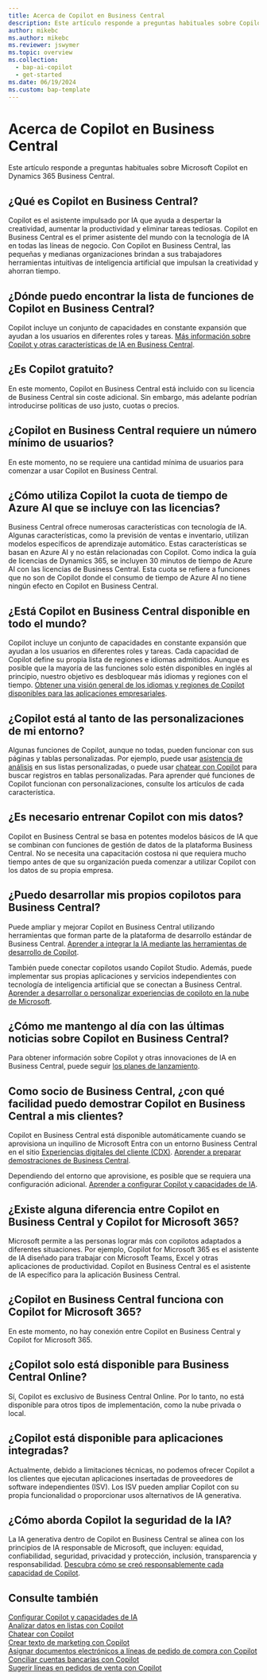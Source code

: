 ```yaml
---
title: Acerca de Copilot en Business Central
description: Este artículo responde a preguntas habituales sobre Copilot en Business Central.
author: mikebc
ms.author: mikebc
ms.reviewer: jswymer
ms.topic: overview
ms.collection:
  - bap-ai-copilot
  - get-started
ms.date: 06/19/2024
ms.custom: bap-template
---
```


# <a name="about-copilot-in-business-central"></a>Acerca de Copilot en Business Central

Este artículo responde a preguntas habituales sobre Microsoft Copilot en Dynamics 365 Business Central.

## <a name="what-is-copilot-in-business-central"></a>¿Qué es Copilot en Business Central?

Copilot es el asistente impulsado por IA que ayuda a despertar la creatividad, aumentar la productividad y eliminar tareas tediosas. Copilot en Business Central es el primer asistente del mundo con la tecnología de IA en todas las líneas de negocio. Con Copilot en Business Central, las pequeñas y medianas organizaciones brindan a sus trabajadores herramientas intuitivas de inteligencia artificial que impulsan la creatividad y ahorran tiempo.

## <a name="where-can-i-find-the-list-of-copilot-features-in-business-central"></a>¿Dónde puedo encontrar la lista de funciones de Copilot en Business Central?

Copilot incluye un conjunto de capacidades en constante expansión que ayudan a los usuarios en diferentes roles y tareas. [Más información sobre Copilot y otras características de IA en Business Central](https://aka.ms/BCAI).

## <a name="is-copilot-free"></a>¿Es Copilot gratuito?

En este momento, Copilot en Business Central está incluido con su licencia de Business Central sin coste adicional. Sin embargo, más adelante podrían introducirse políticas de uso justo, cuotas o precios.

## <a name="does-copilot-in-business-central-require-a-minimum-number-of-users"></a>¿Copilot en Business Central requiere un número mínimo de usuarios?

En este momento, no se requiere una cantidad mínima de usuarios para comenzar a usar Copilot en Business Central.

## <a name="how-does-copilot-use-the-azure-ai-time-quota-that-is-included-with-licenses"></a>¿Cómo utiliza Copilot la cuota de tiempo de Azure AI que se incluye con las licencias?

Business Central ofrece numerosas características con tecnología de IA. Algunas características, como la previsión de ventas e inventario, utilizan modelos específicos de aprendizaje automático. Estas características se basan en Azure AI y no están relacionadas con Copilot. Como indica la guía de licencias de Dynamics 365, se incluyen 30 minutos de tiempo de Azure AI con las licencias de Business Central. Esta cuota se refiere a funciones que no son de Copilot donde el consumo de tiempo de Azure AI no tiene ningún efecto en Copilot en Business Central.

## <a name="is-copilot-in-business-central-available-worldwide"></a>¿Está Copilot en Business Central disponible en todo el mundo?

Copilot incluye un conjunto de capacidades en constante expansión que ayudan a los usuarios en diferentes roles y tareas. Cada capacidad de Copilot define su propia lista de regiones e idiomas admitidos. Aunque es posible que la mayoría de las funciones solo estén disponibles en inglés al principio, nuestro objetivo es desbloquear más idiomas y regiones con el tiempo. [Obtener una visión general de los idiomas y regiones de Copilot disponibles para las aplicaciones empresariales](https://dynamics.microsoft.com/availability-reports/copilotreport).

## <a name="is-copilot-aware-of-my-environment-customizations"></a>¿Copilot está al tanto de las personalizaciones de mi entorno?

Algunas funciones de Copilot, aunque no todas, pueden funcionar con sus páginas y tablas personalizadas. Por ejemplo, puede usar [asistencia de análisis](analysis-assist.md) en sus listas personalizadas, o puede usar [chatear con Copilot](chat-with-copilot.md) para buscar registros en tablas personalizadas. Para aprender qué funciones de Copilot funcionan con personalizaciones, consulte los artículos de cada característica.

## <a name="does-copilot-have-to-be-trained-on-my-data"></a>¿Es necesario entrenar Copilot con mis datos?

Copilot en Business Central se basa en potentes modelos básicos de IA que se combinan con funciones de gestión de datos de la plataforma Business Central. No se necesita una capacitación costosa ni que requiera mucho tiempo antes de que su organización pueda comenzar a utilizar Copilot con los datos de su propia empresa.

## <a name="can-i-develop-my-own-copilots-for-business-central"></a>¿Puedo desarrollar mis propios copilotos para Business Central?

Puede ampliar y mejorar Copilot en Business Central utilizando herramientas que forman parte de la plataforma de desarrollo estándar de Business Central. [Aprender a integrar la IA mediante las herramientas de desarrollo de Copilot](/dynamics365/business-central/dev-itpro/developer/ai-integration-landing-page).

También puede conectar copilotos usando Copilot Studio. Además, puede implementar sus propias aplicaciones y servicios independientes con tecnología de inteligencia artificial que se conectan a Business Central. [Aprender a desarrollar o personalizar experiencias de copiloto en la nube de Microsoft](/microsoft-cloud/dev/copilot/overview).

## <a name="how-do-i-stay-up-with-the-latest-news-about-copilot-in-business-central"></a>¿Cómo me mantengo al día con las últimas noticias sobre Copilot en Business Central?

Para obtener información sobre Copilot y otras innovaciones de IA en Business Central, puede seguir [los planes de lanzamiento](https://aka.ms/BCReleasePlan).

## <a name="as-a-business-central-partner-how-easily-can-i-demonstrate-copilot-in-business-central-to-my-customers"></a>Como socio de Business Central, ¿con qué facilidad puedo demostrar Copilot en Business Central a mis clientes?

Copilot en Business Central está disponible automáticamente cuando se aprovisiona un inquilino de Microsoft Entra con un entorno Business Central en el sitio [Experiencias digitales del cliente (CDX)](https://aka.ms/CDX). [Aprender a preparar demostraciones de Business Central](/dynamics365/business-central/dev-itpro/administration/demo-environment).

Dependiendo del entorno que aprovisione, es posible que se requiera una configuración adicional. [Aprender a configurar Copilot y capacidades de IA](/dynamics365/business-central/enable-ai).

## <a name="is-there-a-difference-between-copilot-in-business-central-and-copilot-for-microsoft-365"></a>¿Existe alguna diferencia entre Copilot en Business Central y Copilot for Microsoft 365?

Microsoft permite a las personas lograr más con copilotos adaptados a diferentes situaciones. Por ejemplo, Copilot for Microsoft 365 es el asistente de IA diseñado para trabajar con Microsoft Teams, Excel y otras aplicaciones de productividad. Copilot en Business Central es el asistente de IA específico para la aplicación Business Central.

## <a name="does-copilot-in-business-central-work-with-copilot-for-microsoft-365"></a>¿Copilot en Business Central funciona con Copilot for Microsoft 365?

En este momento, no hay conexión entre Copilot en Business Central y Copilot for Microsoft 365.

## <a name="is-copilot-available-for-business-central-online-only"></a>¿Copilot solo está disponible para Business Central Online?

Sí, Copilot es exclusivo de Business Central Online. Por lo tanto, no está disponible para otros tipos de implementación, como la nube privada o local.

## <a name="is-copilot-available-to-embed-applications"></a>¿Copilot está disponible para aplicaciones integradas?

Actualmente, debido a limitaciones técnicas, no podemos ofrecer Copilot a los clientes que ejecutan aplicaciones insertadas de proveedores de software independientes (ISV). Los ISV pueden ampliar Copilot con su propia funcionalidad o proporcionar usos alternativos de IA generativa.

## <a name="how-does-copilot-approach-ai-safety"></a>¿Cómo aborda Copilot la seguridad de la IA?

La IA generativa dentro de Copilot en Business Central se alinea con los principios de IA responsable de Microsoft, que incluyen: equidad, confiabilidad, seguridad, privacidad y protección, inclusión, transparencia y responsabilidad. [Descubra cómo se creó responsablemente cada capacidad de Copilot](responsible-ai-overview.md).

## <a name="see-also"></a>Consulte también

[Configurar Copilot y capacidades de IA](enable-ai.md)  
[Analizar datos en listas con Copilot](analysis-assist.md)  
[Chatear con Copilot](chat-with-copilot.md)  
[Crear texto de marketing con Copilot](item-marketing-text.md)  
[Asignar documentos electrónicos a líneas de pedido de compra con Copilot](map-edocuments-with-copilot.md)  
[Conciliar cuentas bancarias con Copilot](bank-reconciliation-with-copilot.md)  
[Sugerir líneas en pedidos de venta con Copilot](sales-suggest-sales-lines-with-copilot.md)
